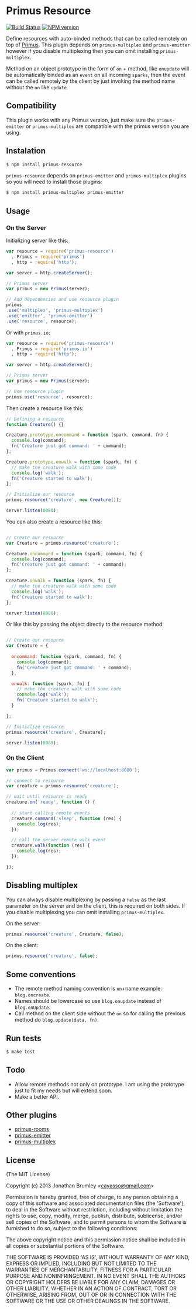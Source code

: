 # Primus Resource

[![Build Status](https://travis-ci.org/cayasso/primus-resource.png?branch=master)](https://travis-ci.org/cayasso/primus-resource)
[![NPM version](https://badge.fury.io/js/primus-resource.png)](http://badge.fury.io/js/primus-resource)

Define resources with auto-binded methods that can be called remotely on top of [Primus](https://github.com/3rd-Eden/primus). This plugin depends on `primus-multiplex` and `primus-emitter` however if you disable multiplexing then you can omit installing `primus-multiplex`.

Method on an object prototype in the form of `on` + method, like `onupdate` will be automatically binded as an `event` on all incoming `sparks`, then the event can be called remotely by the client by just invoking the method name without the `on` like `update`.

## Compatibility
This plugin works with any Primus version, just make sure the `primus-emitter` or `primus-multiplex` are compatible with the primus version you are using.

## Instalation

```bash
$ npm install primus-resource
```

`primus-resource` depends on `primus-emitter` and `primus-multiplex` plugins so you will need to install those plugins:

```bash
$ npm install primus-multiplex primus-emitter
```

## Usage

### On the Server

Initializing server like this:

```javascript
var resource = require('primus-resource')
  , Primus = require('primus')
  , http = require('http');

var server = http.createServer();

// Primus server
var primus = new Primus(server);

// Add dependencies and use resource plugin
primus
.use('multiplex', 'primus-multiplex')
.use('emitter', 'primus-emitter')
.use('resource', resource);
```

Or with `primus.io`:

```javascript
var resource = require('primus-resource')
  , Primus = require('primus.io')
  , http = require('http');

var server = http.createServer();

// Primus server
var primus = new Primus(server);

// Use resource plugin
primus.use('resource', resource);
```

Then create a resource like this:

```javascript
// Defining a resource
function Creature() {}

Creature.prototype.oncommand = function (spark, command, fn) {
  console.log(command);
  fn('Creature just got command: ' + command);
};

Creature.prototype.onwalk = function (spark, fn) {
  // make the creature walk with some code
  console.log('walk');
  fn('Creature started to walk');
};

// Initialize our resource
primus.resource('creature', new Creature());

server.listen(8080);
```

You can also create a resource like this:

```javascript

// Create our resource
var Creature = primus.resource('creature');

Creature.oncommand = function (spark, command, fn) {
  console.log(command);
  fn('Creature just got command: ' + command);
};

Creature.onwalk = function (spark, fn) {
  // make the creature walk with some code
  console.log('walk');
  fn('Creature started to walk');
};

server.listen(8080);
```

Or like this by passing the object directly to the resource method:

```javascript

// Create our resource
var Creature = {
  
  oncommand: function (spark, command, fn) {
    console.log(command);
    fn('Creature just got command: ' + command);
  },

  onwalk: function (spark, fn) {
    // make the creature walk with some code
    console.log('walk');
    fn('Creature started to walk');
  }

};

// Initialize resource
primus.resource('creature', Creature);

server.listen(8080);
```

### On the Client

```javascript
var primus = Primus.connect('ws://localhost:8080');

// connect to resource
var creature = primus.resource('creature');

// wait until resource is ready
creature.on('ready', function () {
  
  // start calling remote events
  creature.command('sleep', function (res) {
    console.log(res);
  });

  // call the server remote walk event
  creature.walk(function (res) {
    console.log(res);
  });

});
```

## Disabling multiplex

You can always disable multiplexing by passing a `false` as the last parameter on the server and on the client, this is required on both sides. If you disable multiplexing you can omit installing `primus-multiplex`.

On the server:

```javascript
primus.resource('creature', Creature, false);
```

On the client:

```javascript
primus.resource('creature', false);
```

## Some conventions

* The remote method naming convention is `on`+name example: `blog.oncreate`.
* Names should be lowercase so use `blog.onupdate` instead of `blog.onUpdate`.
* Call method on the client side without the `on` so for calling the previous method do `blog.update(data, fn)`.

## Run tests

```bash
$ make test
```

## Todo

* Allow remote methods not only on prototype. I am using the prototype just to fit my needs but will extend soon.
* Make a better API.

## Other plugins

 * [primus-rooms](https://github.com/cayasso/primus-rooms)
 * [primus-emitter](https://github.com/cayasso/primus-emitter)
 * [primus-multiplex](https://github.com/cayasso/primus-multiplex)

## License

(The MIT License)

Copyright (c) 2013 Jonathan Brumley &lt;cayasso@gmail.com&gt;

Permission is hereby granted, free of charge, to any person obtaining
a copy of this software and associated documentation files (the
'Software'), to deal in the Software without restriction, including
without limitation the rights to use, copy, modify, merge, publish,
distribute, sublicense, and/or sell copies of the Software, and to
permit persons to whom the Software is furnished to do so, subject to
the following conditions:

The above copyright notice and this permission notice shall be
included in all copies or substantial portions of the Software.

THE SOFTWARE IS PROVIDED 'AS IS', WITHOUT WARRANTY OF ANY KIND,
EXPRESS OR IMPLIED, INCLUDING BUT NOT LIMITED TO THE WARRANTIES OF
MERCHANTABILITY, FITNESS FOR A PARTICULAR PURPOSE AND NONINFRINGEMENT.
IN NO EVENT SHALL THE AUTHORS OR COPYRIGHT HOLDERS BE LIABLE FOR ANY
CLAIM, DAMAGES OR OTHER LIABILITY, WHETHER IN AN ACTION OF CONTRACT,
TORT OR OTHERWISE, ARISING FROM, OUT OF OR IN CONNECTION WITH THE
SOFTWARE OR THE USE OR OTHER DEALINGS IN THE SOFTWARE.
